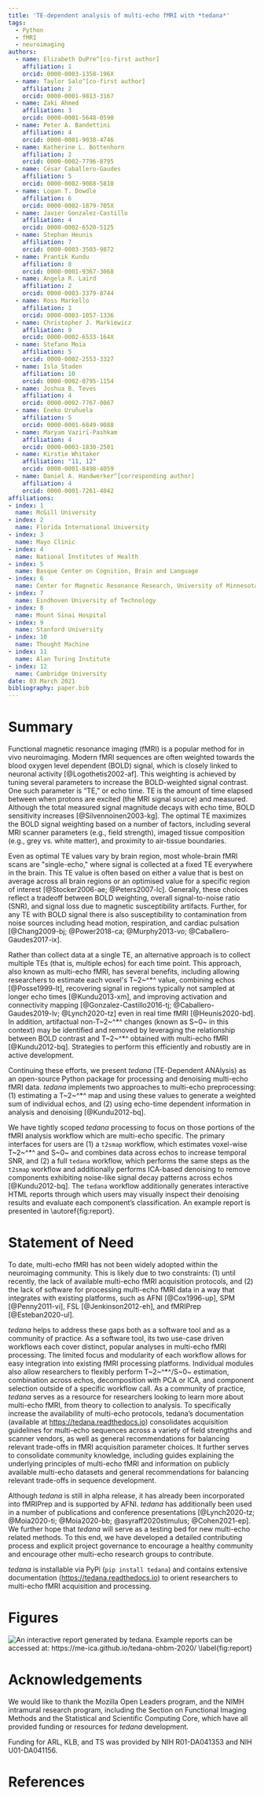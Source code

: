 ```yaml
---
title: 'TE-dependent analysis of multi-echo fMRI with *tedana*'
tags:
  - Python
  - fMRI
  - neuroimaging
authors:
  - name: Elizabeth DuPre^[co-first author]
    affiliation: 1
    orcid: 0000-0003-1358-196X
  - name: Taylor Salo^[co-first author]
    affiliation: 2
    orcid: 0000-0001-9813-3167
  - name: Zaki Ahmed
    affiliation: 3
    orcid: 0000-0001-5648-0590
  - name: Peter A. Bandettini
    affiliation: 4
    orcid: 0000-0001-9038-4746
  - name: Katherine L. Bottenhorn
    affiliation: 2
    orcid: 0000-0002-7796-8795
  - name: César Caballero-Gaudes
    affiliation: 5
    orcid: 0000-0002-9068-5810
  - name: Logan T. Dowdle
    affiliation: 6
    orcid: 0000-0002-1879-705X
  - name: Javier Gonzalez-Castillo
    affiliation: 4
    orcid: 0000-0002-6520-5125
  - name: Stephan Heunis
    affiliation: 7
    orcid: 0000-0003-3503-9872
  - name: Prantik Kundu
    affiliation: 8
    orcid: 0000-0001-9367-3068
  - name: Angela R. Laird
    affiliation: 2
    orcid: 0000-0003-3379-8744
  - name: Ross Markello
    affiliation: 1
    orcid: 0000-0003-1057-1336
  - name: Christopher J. Markiewicz
    affiliation: 9
    orcid: 0000-0002-6533-164X
  - name: Stefano Moia
    affiliation: 5
    orcid: 0000-0002-2553-3327
  - name: Isla Staden
    affiliation: 10
    orcid: 0000-0002-0795-1154
  - name: Joshua B. Teves
    affiliation: 4
    orcid: 0000-0002-7767-0067
  - name: Eneko Uruñuela
    affiliation: 5
    orcid: 0000-0001-6849-9088
  - name: Maryam Vaziri-Pashkam
    affiliation: 4
    orcid: 0000-0003-1830-2501
  - name: Kirstie Whitaker
    affiliation: "11, 12"
    orcid: 0000-0001-8498-4059
  - name: Daniel A. Handwerker^[corresponding author]
    affiliation: 4
    orcid: 0000-0001-7261-4042
affiliations:
- index: 1
  name: McGill University
- index: 2
  name: Florida International University
- index: 3
  name: Mayo Clinic
- index: 4
  name: National Institutes of Health
- index: 5
  name: Basque Center on Cognition, Brain and Language
- index: 6
  name: Center for Magnetic Resonance Research, University of Minnesota
- index: 7
  name: Eindhoven University of Technology
- index: 8
  name: Mount Sinai Hospital
- index: 9
  name: Stanford University
- index: 10
  name: Thought Machine
- index: 11
  name: Alan Turing Institute
- index: 12
  name: Cambridge University
date: 03 March 2021
bibliography: paper.bib
---
```


# Summary

Functional magnetic resonance imaging (fMRI) is a popular method for in vivo neuroimaging. Modern fMRI sequences are often weighted towards the blood oxygen level dependent (BOLD) signal, which is closely linked to neuronal activity [@Logothetis2002-af]. This weighting is achieved by tuning several parameters to increase the BOLD-weighted signal contrast. One such parameter is “TE,” or echo time. TE is the amount of time elapsed between when protons are excited (the MRI signal source) and measured. Although the total measured signal magnitude decays with echo time, BOLD sensitivity increases [@Silvennoinen2003-kg]. The optimal TE maximizes the BOLD signal weighting based on a number of factors, including  several MRI scanner parameters (e.g., field strength), imaged tissue composition (e.g., grey vs. white matter), and proximity to air-tissue boundaries.

Even as optimal TE values vary by brain region, most whole-brain fMRI scans are "single-echo," where signal is collected at a fixed TE everywhere in the brain. This TE value is often based on either a value that is best on average across all brain regions or an optimised value for a specific region of interest [@Stocker2006-ae; @Peters2007-lc]. Generally, these choices reflect a tradeoff between BOLD weighting, overall signal-to-noise ratio (SNR), and signal loss due to magnetic susceptibility artifacts. Further, for any TE with BOLD signal there is also susceptibility to contamination from noise sources including head motion, respiration, and cardiac pulsation [@Chang2009-bj; @Power2018-ca; @Murphy2013-vo; @Caballero-Gaudes2017-ix].

Rather than collect data at a single TE, an alternative approach is to collect multiple TEs (that is, multiple echos) for each time point. This approach, also known as multi-echo fMRI, has several benefits, including allowing researchers to estimate each voxel's T~2~^\*^ value, combining echos [@Posse1999-lt], recovering signal in regions typically not sampled at longer echo times [@Kundu2013-xm], and improving activation and connectivity mapping [@Gonzalez-Castillo2016-tj; @Caballero-Gaudes2019-lv; @Lynch2020-tz] even in real time fMRI [@Heunis2020-bd]. In addition, artifactual non-T~2~^\*^ changes (known as S~0~ in this context) may be identified and removed by leveraging the relationship between BOLD contrast and T~2~^\*^ obtained with multi-echo fMRI [@Kundu2012-bq]. Strategies to perform this efficiently and robustly are in active development.

Continuing these efforts, we present *tedana* (TE-Dependent ANAlysis) as an open-source Python package for processing and denoising multi-echo fMRI data. *tedana* implements two approaches to multi-echo preprocessing: (1) estimating a T~2~^\*^ map and using these values to generate a weighted sum of individual echos, and  (2) using echo-time dependent information in analysis and denoising [@Kundu2012-bq].

We have tightly scoped *tedana* processing to focus on those portions of the fMRI analysis workflow which are multi-echo specific. The primary interfaces for users are (1) a ``t2smap`` workflow, which estimates voxel-wise T~2~^\*^ and S~0~ and combines data across echos to increase temporal SNR, and (2) a full ``tedana`` workflow, which performs the same steps as the ``t2smap`` workflow and additionally performs ICA-based denoising to remove components exhibiting noise-like signal decay patterns across echos [@Kundu2012-bq]. The ``tedana`` workflow additionally generates interactive HTML reports through which users may visually inspect their denoising results and evaluate each component’s classification. An example report is presented in \autoref{fig:report}.

# Statement of Need

To date, multi-echo fMRI has not been widely adopted within the neuroimaging community. This is likely due to two constraints: (1) until recently, the lack of available multi-echo fMRI acquisition protocols, and (2) the lack of software for processing multi-echo fMRI data in a way that integrates with existing platforms, such as AFNI [@Cox1996-up], SPM [@Penny2011-vi], FSL [@Jenkinson2012-eh], and fMRIPrep [@Esteban2020-ul].

*tedana* helps to address these gaps both as a software tool and as a community of practice. As a software tool, its two use-case driven workflows each cover distinct, popular analyses in multi-echo fMRI processing. The limited focus and modularity of each workflow allows for easy integration into existing fMRI processing platforms. Individual modules also allow researchers to flexibly perform T~2~^\*^/S~0~ estimation, combination across echos, decomposition with PCA or ICA, and component selection outside of a specific workflow call. As a community of practice, *tedana* serves as a resource for researchers looking to learn more about multi-echo fMRI, from theory to collection to analysis. To specifically increase the availability of multi-echo protocols, tedana’s documentation (available at https://tedana.readthedocs.io) consolidates acquisition guidelines for multi-echo sequences across a variety of field strengths and scanner vendors, as well as general recommendations for balancing relevant trade-offs in fMRI acquisition parameter choices. It further serves to consolidate community knowledge, including guides explaining the underlying principles of multi-echo fMRI and information on publicly available multi-echo datasets and general recommendations for balancing relevant trade-offs in sequence development.

Although *tedana* is still in alpha release, it has already been incorporated into fMRIPrep and is supported by AFNI. *tedana* has additionally been used in a number of publications and conference presentations [@Lynch2020-tz; @Moia2020-ti; @Moia2020-bb; @asyraff2020stimulus; @Cohen2021-ep]. We further hope that *tedana* will serve as a testing bed for new multi-echo related methods. To this end, we have developed a detailed contributing process and explicit project governance to encourage a healthy community and encourage other multi-echo research groups to contribute.

*tedana* is installable via PyPi (``pip install tedana``) and contains extensive documentation (https://tedana.readthedocs.io) to orient researchers to multi-echo fMRI acquisition and processing.

# Figures

![An interactive report generated by *tedana*. Example reports can be accessed at: https://me-ica.github.io/tedana-ohbm-2020/ \label{fig:report}](figure_01.png)

# Acknowledgements

We would like to thank the Mozilla Open Leaders program, and the NIMH intramural research program, including the Section on Functional Imaging Methods and the Statistical and Scientific Computing Core, which have all provided funding or resources for *tedana* development.

Funding for ARL, KLB, and TS was provided by NIH R01-DA041353 and NIH U01-DA041156.

# References
